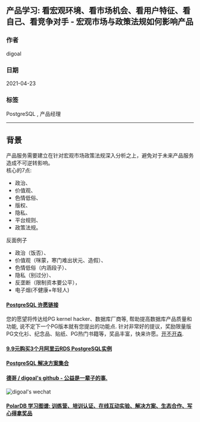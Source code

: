 ## 产品学习: 看宏观环境、看市场机会、看用户特征、看自己、看竞争对手 - 宏观市场与政策法规如何影响产品   
        
### 作者        
digoal        
        
### 日期        
2021-04-23         
        
### 标签        
PostgreSQL , 产品经理          
        
----        
        
## 背景        
    
产品服务需要建立在针对宏观市场政策法规深入分析之上，避免对于未来产品服务造成不可逆转影响。    
核心的7点:     
- 政治、    
- 价值观、    
- 色情低俗、    
- 版权、    
- 隐私、    
- 平台规则、    
- 政策法规。    
    
反面例子    
- 政治（饭否）、    
- 价值观（咪蒙，寒门难出状元、造假）、    
- 色情低俗（内涵段子）、    
- 隐私（别过分）、    
- 反垄断（限制资本要公平），    
- 电子烟(不健康+年轻人)    
  
  
#### [PostgreSQL 许愿链接](https://github.com/digoal/blog/issues/76 "269ac3d1c492e938c0191101c7238216")
您的愿望将传达给PG kernel hacker、数据库厂商等, 帮助提高数据库产品质量和功能, 说不定下一个PG版本就有您提出的功能点. 针对非常好的提议，奖励限量版PG文化衫、纪念品、贴纸、PG热门书籍等，奖品丰富，快来许愿。[开不开森](https://github.com/digoal/blog/issues/76 "269ac3d1c492e938c0191101c7238216").  
  
  
#### [9.9元购买3个月阿里云RDS PostgreSQL实例](https://www.aliyun.com/database/postgresqlactivity "57258f76c37864c6e6d23383d05714ea")
  
  
#### [PostgreSQL 解决方案集合](https://yq.aliyun.com/topic/118 "40cff096e9ed7122c512b35d8561d9c8")
  
  
#### [德哥 / digoal's github - 公益是一辈子的事.](https://github.com/digoal/blog/blob/master/README.md "22709685feb7cab07d30f30387f0a9ae")
  
  
![digoal's wechat](../pic/digoal_weixin.jpg "f7ad92eeba24523fd47a6e1a0e691b59")
  
  
#### [PolarDB 学习图谱: 训练营、培训认证、在线互动实验、解决方案、生态合作、写心得拿奖品](https://www.aliyun.com/database/openpolardb/activity "8642f60e04ed0c814bf9cb9677976bd4")
  
